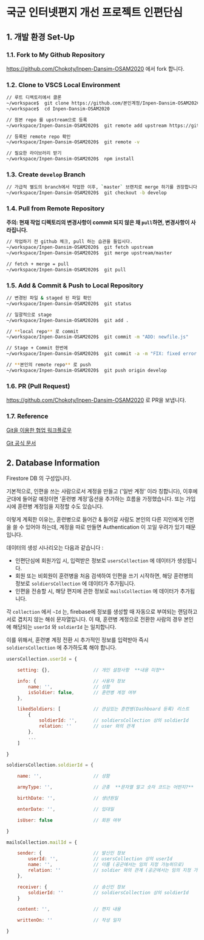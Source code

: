 # 국군 인터넷편지 개선 프로젝트 인편단심

## 1. 개발 환경 Set-Up

### 1.1. Fork to My Github Repository

<https://github.com/Chokoty/Inpen-Dansim-OSAM2020> 에서 fork 합니다.

### 1.2. Clone to VSCS Local Environment

```bash
// 루트 디렉토리에서 클론
~/workspace$  git clone https://github.com/본인계정/Inpen-Dansim-OSAM2020.git
~/workspace$  cd Inpen-Dansim-OSAM2020

// 원본 repo 를 upstream으로 등록
~/workspace/Inpen-Dansim-OSAM2020$  git remote add upstream https://github.com/Chokoty/Inpen-Dansim-OSAM2020.git

// 등록된 remote repo 확인
~/workspace/Inpen-Dansim-OSAM2020$  git remote -v

// 필요한 라이브러리 받기
~/workspace/Inpen-Dansim-OSAM2020$  npm install
```

### 1.3. Create `develop` Branch

```bash
// 가급적 별도의 branch에서 작업한 이후, `master` 브랜치로 merge 하기를 권장합니다.
~/workspace/Inpen-Dansim-OSAM2020$  git checkout -b develop
```

### 1.4. Pull from Remote Repository

**주의: 현재 작업 디렉토리의 변경사항이 commit 되지 않은 채 `pull`하면, 변경사항이 사라집니다.**

```bash
// 작업하기 전 github 체크, pull 하는 습관을 들입시다.
~/workspace/Inpen-Dansim-OSAM2020$  git fetch upstream
~/workspace/Inpen-Dansim-OSAM2020$  git merge upstream/master

// fetch + merge = pull
~/workspace/Inpen-Dansim-OSAM2020$  git pull
```

### 1.5. Add & Commit & Push to Local Repository

```bash
// 변경된 파일 & staged 된 파일 확인
~/workspace/Inpen-Dansim-OSAM2020$  git status

// 일괄적으로 stage
~/workspace/Inpen-Dansim-OSAM2020$  git add .

// **local repo** 로 commit
~/workspace/Inpen-Dansim-OSAM2020$  git commit -m "ADD: newfile.js"

// Stage + Commit 한번에
~/workspace/Inpen-Dansim-OSAM2020$  git commit -a -m "FIX: fixed error: page not opening"

// **본인의 remote repo** 로 push
~/workspace/Inpen-Dansim-OSAM2020$  git push origin develop
```

### 1.6. PR (Pull Request)

<https://github.com/Chokoty/Inpen-Dansim-OSAM2020> 로 PR을 보냅니다.

### 1.7. Reference

[Git을 이용한 협업 워크플로우](https://wayhome25.github.io/git/2017/07/08/git-first-pull-request-story/)

[Git 공식 문서](https://git-scm.com/book/ko/v2)

## 2. Database Information

Firestore DB 의 구성입니다.

기본적으로, 인편을 쓰는 사람으로서 계정을 만들고 ('일반 계정' 이라 칭합니다), 이후에 군대에 들어갈 예정이면 '훈련병 계정'옵션을 추가하는 흐름을 가정했습니다. 또는 가입 시에 훈련병 계정임을 지정할 수도 있습니다.

이렇게 계획한 이유는, 훈련병으로 들어간 & 들어갈 사람도 본인의 다른 지인에게 인편을 쓸 수 있어야 하는데, 계정을 따로 만들면 Authentication 이 꼬일 우려가 있기 때문입니다.

데이터의 생성 시나리오는 다음과 같습니다 :

- 인편단심에 회원가입 시, 입력받은 정보로 `usersCollection` 에 데이터가 생성됩니다.
- 회원 또는 비회원이 훈련병을 처음 검색하여 인편을 쓰기 시작하면, 해당 훈련병의 정보로 `soldiersCollection` 에 데이터가 추가됩니다.
- 인편을 전송할 시, 해당 편지에 관한 정보로 `mailsCollection` 에 데이터가 추가됩니다.

각 `collection` 에서 `~Id` 는, firebase에 정보를 생성할 때 자동으로 부여되는 랜덤하고 서로 겹치지 않는 해쉬 문자열입니다. 이 때, 훈련병 계정으로 전환한 사람의 경우 본인에 해당되는 `userId` 와 `soldierId` 는 일치합니다.

이를 위해서, 훈련병 계정 전환 시 추가적인 정보를 입력받아 즉시 `soldiersCollection` 에 추가하도록 해야 합니다.

```javascript
usersCollection.userId = {

    setting: {},                // 개인 설정사항  **내용 미정**

    info: {                     // 사용자 정보
        name: '',               // 성함
        isSoldier: false,       // 훈련병 계정 여부
    },

    likedSoldiers: [            // 관심있는 훈련병(Dashboard 등록) 리스트
        {
            soldierId: '',      // soldiersCollection 상의 soldierId
            relation: ''        // user 와의 관계
        },
        ...
    ]

}

soldiersCollection.soldierId = {

    name: '',                   // 성함

    armyType: '',               // 군종  **문자열 말고 숫자 코드는 어떤지?**

    birthDate: '',              // 생년원일

    enterDate: '',              // 입대일

    isUser: false               // 회원 여부

}

mailsCollection.mailId = {

    sender: {                   // 발신인 정보
        userId: '',             // usersCollection 상의 userId
        name: '',               // 이름 (공군에서는 임의 지정 가능하므로)
        relation: ''            // soldier 와의 관계 (공군에서는 임의 지정 가능하므로)
    },

    receiver: {                 // 송신인 정보
        soldierId: ''           // soldiersCollection 상의 soldierId
    }

    content: '',                // 편지 내용

    writtenOn: ''               // 작성 일자

}
```
